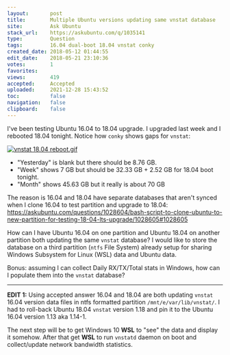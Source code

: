 ```yaml
---
layout:       post
title:        Multiple Ubuntu versions updating same vnstat database
site:         Ask Ubuntu
stack_url:    https://askubuntu.com/q/1035141
type:         Question
tags:         16.04 dual-boot 18.04 vnstat conky
created_date: 2018-05-12 01:44:55
edit_date:    2018-05-21 23:10:36
votes:        1
favorites:    
views:        419
accepted:     Accepted
uploaded:     2021-12-28 15:43:52
toc:          false
navigation:   false
clipboard:    false
---
```


I've been testing Ubuntu 16.04 to 18.04 upgrade. I upgraded last week and I rebooted 18.04 tonight. Notice how `conky` shows gaps for `vnstat`:

[![vnstat 18.04 reboot.gif][1]][1]

- "Yesterday" is blank but there should be 8.76 GB.
- "Week" shows 7 GB but should be 32.33 GB + 2.52 GB for 18.04 boot tonight.
- "Month" shows 45.63 GB but it really is about 70 GB

The reason is 16.04 and 18.04 have separate databases that aren't synced when I clone 16.04 to test partition and upgrade to 18.04: https://askubuntu.com/questions/1028604/bash-script-to-clone-ubuntu-to-new-partition-for-testing-18-04-lts-upgrade/1028605#1028605

How can I have Ubuntu 16.04 on one partition and Ubuntu 18.04 on another partition both updating the same `vnstat` database? I would like to store the database on a third partition (`ntfs` File System) already setup for sharing Windows Subsystem for Linux (WSL) data and Ubuntu data.

Bonus: assuming I can collect Daily RX/TX/Total stats in Windows, how can I populate them into the `vnstat` database?


----------


**EDIT 1:** Using accepted answer 16.04 and 18.04 are both updating `vnstat` 16.04 version data files in ntfs formatted partition `/mnt/e/var/lib/vnstat/`. I had to roll-back Ubuntu 18.04 `vnstat` version 1.18 and pin it to the Ubuntu 16.04 version 1.13 aka 1.14-1.

The next step will be to get Windows 10 **WSL** to "see" the data and display it somehow. After that get **WSL** to run `vnstatd` daemon on boot and collect/update network bandwidth statistics.

  [1]: https://i.stack.imgur.com/jqqwa.gif
